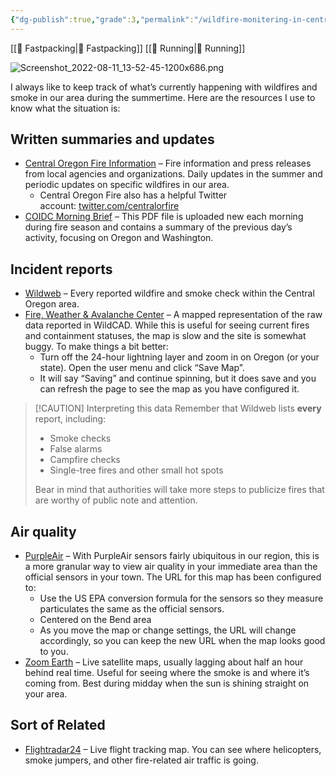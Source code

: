 ```yaml
---
{"dg-publish":true,"grade":3,"permalink":"/wildfire-monitering-in-central-oregon/","dgPassFrontmatter":true}
---
```



[[📘 Fastpacking\|📘 Fastpacking]] [[📘 Running\|📘 Running]]

![Screenshot_2022-08-11_13-52-45-1200x686.png](/img/user/98-attachments/Screenshot_2022-08-11_13-52-45-1200x686.png)

I always like to keep track of what’s currently happening with wildfires and smoke in our area during the summertime. Here are the resources I use to know what the situation is:

## Written summaries and updates

-   [Central Oregon Fire Information](https://www.centraloregonfire.org/) – Fire information and press releases from local agencies and organizations. Daily updates in the summer and periodic updates on specific wildfires in our area.
    -   Central Oregon Fire also has a helpful Twitter account: [twitter.com/centralorfire](https://twitter.com/centralorfire)
-   [COIDC Morning Brief](https://gacc.nifc.gov/nwcc/content/products/intelligence/MORNINGBRIEF.pdf) – This PDF file is uploaded new each morning during fire season and contains a summary of the previous day’s activity, focusing on Oregon and Washington.

## Incident reports

-   [Wildweb](https://www.wildwebe.net/?dc_name=ORCOC) – Every reported wildfire and smoke check within the Central Oregon area.
-   [Fire, Weather & Avalanche Center](https://www.fireweatheravalanche.org/fire/) – A mapped representation of the raw data reported in WildCAD. While this is useful for seeing current fires and containment statuses, the map is slow and the site is somewhat buggy. To make things a bit better:
    -   Turn off the 24-hour lightning layer and zoom in on Oregon (or your state). Open the user menu and click “Save Map”.
    -   It will say “Saving” and continue spinning, but it does save and you can refresh the page to see the map as you have configured it.


> [!CAUTION] Interpreting this data
> Remember that Wildweb lists **every** report, including:
> 
> * Smoke checks
> * False alarms
> * Campfire checks
> * Single-tree fires and other small hot spots
> 
> Bear in mind that authorities will take more steps to publicize fires that are worthy of public note and attention.

## Air quality

-   [PurpleAir](https://map.purpleair.com/1/i/lt/mAQI/a10/p604800/cC5#10.5/44.0353/-121.4749) – With PurpleAir sensors fairly ubiquitous in our region, this is a more granular way to view air quality in your immediate area than the official sensors in your town. The URL for this map has been configured to:
    -   Use the US EPA conversion formula for the sensors so they measure particulates the same as the official sensors.
    -   Centered on the Bend area
    -   As you move the map or change settings, the URL will change accordingly, so you can keep the new URL when the map looks good to you.
-   [Zoom Earth](https://zoom.earth/#view=44.08493,-121.39793,9z/map=live/overlays=heat,fires,wind,radar:off) – Live satellite maps, usually lagging about half an hour behind real time. Useful for seeing where the smoke is and where it’s coming from. Best during midday when the sun is shining straight on your area.

## Sort of Related

-   [Flightradar24](https://www.flightradar24.com/44.04,-121.59/11) – Live flight tracking map. You can see where helicopters, smoke jumpers, and other fire-related air traffic is going.